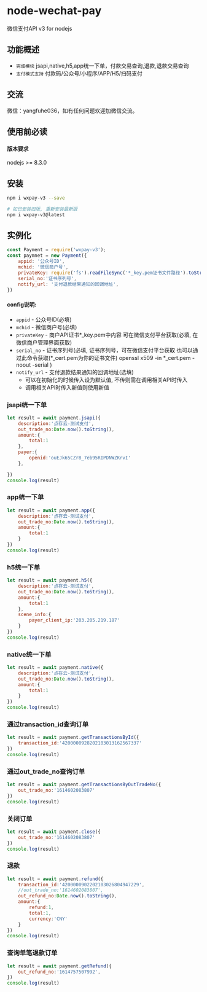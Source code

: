 # node-wechat-pay
微信支付API v3 for nodejs


## 功能概述
- `完成模块` jsapi,native,h5,app统一下单，付款交易查询,退款,退款交易查询
- `支付模式支持`  付款码/公众号/小程序/APP/H5/扫码支付

## 交流
微信：yangfuhe036，如有任何问题欢迎加微信交流。

## 使用前必读
#### 版本要求
nodejs >= 8.3.0

## 安装
```Bash
npm i wxpay-v3 --save

# 如已安装旧版, 重新安装最新版
npm i wxpay-v3@latest
```

## 实例化
```javascript
const Payment = require('wxpay-v3');
const paymnet = new Payment({
    appid: '公众号ID',
    mchid: '微信商户号',
    privateKey: require('fs').readFileSync('*_key.pem证书文件路径').toString(),//或者直接复制证书文件内容
    serial_no:'证书序列号',
    notify_url: '支付退款结果通知的回调地址',
})
```

#### config说明:
- `appid` - 公众号ID(必填)
- `mchid` - 微信商户号(必填)
- `privateKey` - 商户API证书*_key.pem中内容  可在微信支付平台获取(必填, 在微信商户管理界面获取)
- `serial_no` - 证书序列号(必填, 证书序列号，可在微信支付平台获取 也可以通过此命令获取(*_cert.pem为你的证书文件) openssl x509 -in *_cert.pem -noout -serial )
- `notify_url` - 支付退款结果通知的回调地址(选填)
  - 可以在初始化的时候传入设为默认值, 不传则需在调用相关API时传入
  - 调用相关API时传入新值则使用新值


### jsapi统一下单
```javascript
let result = await payment.jsapi({
    description:'点存云-测试支付',
    out_trade_no:Date.now().toString(),
    amount:{
        total:1
    },
    payer:{
        openid:'ouEJk65CZr8_7eb95RIPDNWZKrvI'
    },

})
console.log(result)
```
### app统一下单
```javascript
let result = await payment.app({
    description:'点存云-测试支付',
    out_trade_no:Date.now().toString(),
    amount:{
        total:1
    }
})
console.log(result)
```

### h5统一下单
```javascript
let result = await payment.h5({
    description:'点存云-测试支付',
    out_trade_no:Date.now().toString(),
    amount:{
        total:1
    },
    scene_info:{
        payer_client_ip:'203.205.219.187'
    }
})
console.log(result)
```

### native统一下单
```javascript
let result = await payment.native({
    description:'点存云-测试支付',
    out_trade_no:Date.now().toString(),
    amount:{
        total:1
    }
})
console.log(result)
```

### 通过transaction_id查询订单
```javascript
let result = await payment.getTransactionsById({
    transaction_id:'4200000928202103013162567337'
})
console.log(result)
```

### 通过out_trade_no查询订单
```javascript
let result = await payment.getTransactionsByOutTradeNo({
    out_trade_no:'1614602083807'
})
console.log(result)
```

### 关闭订单
```javascript
let result = await payment.close({
    out_trade_no:'1614602083807'
})
console.log(result)
```

### 退款
```javascript
let result = await payment.refund({
    transaction_id:'4200000902202103026804947229',
    //out_trade_no:'1614602083807',
    out_refund_no:Date.now().toString(),
    amount:{
        refund:1,
        total:1,
        currency:'CNY'
    }
})
console.log(result)
```

### 查询单笔退款订单
```javascript
let result = await payment.getRefund({
    out_refund_no:'1614757507992',
})
console.log(result)
```
